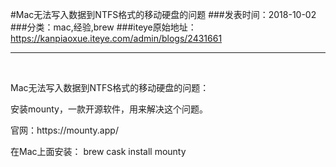 #Mac无法写入数据到NTFS格式的移动硬盘的问题
###发表时间：2018-10-02
###分类：mac,经验,brew
###iteye原始地址：<a href="https://kanpiaoxue.iteye.com/admin/blogs/2431661" target="_blank">https://kanpiaoxue.iteye.com/admin/blogs/2431661</a>

---

<div class="iteye-blog-content-contain" style="font-size: 14px;"> 
 <p>&nbsp;</p> 
 <p>Mac无法写入数据到NTFS格式的移动硬盘的问题：</p> 
 <p>安装mounty，一款开源软件，用来解决这个问题。</p> 
 <p>官网：https://mounty.app/</p> 
 <p>在Mac上面安装： brew cask install mounty</p> 
 <p>&nbsp;</p> 
</div>